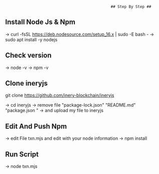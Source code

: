                                                    ## Step By Step ##

## Install Node Js & Npm
-> curl -fsSL https://deb.nodesource.com/setup_16.x | sudo -E bash -
-> sudo apt install -y nodejs

## Check version
-> node -v
-> npm -v

## Clone ineryjs
git clone https://github.com/inery-blockchain/ineryjs

-> cd ineryjs
-> remove file "package-lock.json" "README.md" "package.json "
-> and upload my file to ineryjs

## Edit And Push Npm
-> edit File txn.mjs and edit with your node information
-> npm install

## Run Script
-> node txn.mjs